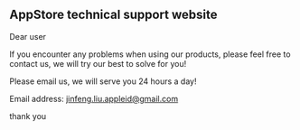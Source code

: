 ## AppStore technical support website

Dear user

If you encounter any problems when using our products, please feel free to contact us, we will try our best to solve for you!

Please email us, we will serve you 24 hours a day!

Email address: jinfeng.liu.appleid@gmail.com

thank you
